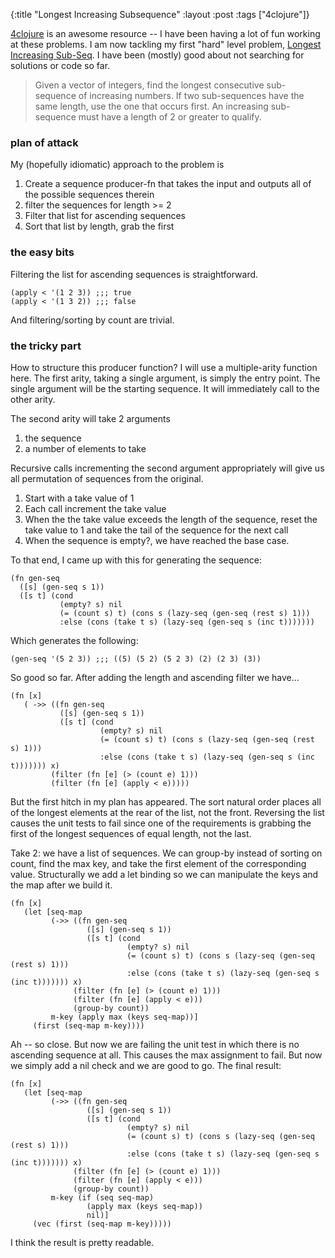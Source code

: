 {:title "Longest Increasing Subsequence"
 :layout :post
 :tags  ["4clojure"]}

[4clojure](http://www.4clojure.com) is an awesome resource -- I have been having a lot of fun working at these problems.  I am now tackling my first "hard" level problem,
[Longest Increasing Sub-Seq](http://www.4clojure.com/problem/53).  I have been (mostly) good about not searching for solutions or code so far.

>Given a vector of integers, find the longest consecutive sub-sequence of increasing numbers. If two sub-sequences have the same length, use the one that occurs first. An increasing sub-sequence must have a length of 2 or greater to qualify.

### plan of attack
My (hopefully idiomatic) approach to the problem is

1. Create a sequence producer-fn that takes the input and outputs all of the possible sequences therein
1. filter the sequences for length >= 2
1. Filter that list for ascending sequences
1. Sort that list by length, grab the first


### the easy bits
Filtering the list for ascending sequences is straightforward.
```
(apply < '(1 2 3)) ;;; true
(apply < '(1 3 2)) ;;; false
```
And filtering/sorting by count are trivial.

### the tricky part
How to structure this producer function?  I will use a multiple-arity function here.  The first arity, taking a single argument, is simply the entry point.
The single argument will be the starting sequence.  It will immediately call to the other arity.

The second arity will take 2 arguments
1. the sequence
1. a number of elements to take

Recursive calls incrementing the second argument appropriately will give us all permutation of sequences from the original.
1. Start with a take value of 1
1. Each call increment the take value
1. When the the take value exceeds the length of the sequence, reset the take value to 1 and take the tail of the sequence for the next call
1. When the sequence is empty?, we have reached the base case.

To that end, I came up with this for generating the sequence:
```
(fn gen-seq
  ([s] (gen-seq s 1))
  ([s t] (cond
           (empty? s) nil
           (= (count s) t) (cons s (lazy-seq (gen-seq (rest s) 1)))
           :else (cons (take t s) (lazy-seq (gen-seq s (inc t)))))))
```
Which generates the following:
```
(gen-seq '(5 2 3)) ;;; ((5) (5 2) (5 2 3) (2) (2 3) (3))
```

So good so far.  After adding the length and ascending filter we have...
```
(fn [x]
   ( ->> ((fn gen-seq
           ([s] (gen-seq s 1))
           ([s t] (cond
                    (empty? s) nil
                    (= (count s) t) (cons s (lazy-seq (gen-seq (rest s) 1)))
                    :else (cons (take t s) (lazy-seq (gen-seq s (inc t))))))) x)
         (filter (fn [e] (> (count e) 1)))
         (filter (fn [e] (apply < e)))))
```

But the first hitch in my plan has appeared.  The sort natural order places all of the
longest elements at the rear of the list, not the front.  Reversing the list causes the unit tests to fail since one of the requirements is grabbing the
first of the longest sequences of equal length, not the last.

Take 2:  we have a list of sequences.  We can group-by instead of sorting on count, find the max key, and take the first element of the corresponding value.
Structurally we add a let binding so we can manipulate the keys and the map after we build it.

```
(fn [x]
   (let [seq-map
         (->> ((fn gen-seq
                 ([s] (gen-seq s 1))
                 ([s t] (cond
                          (empty? s) nil
                          (= (count s) t) (cons s (lazy-seq (gen-seq (rest s) 1)))
                          :else (cons (take t s) (lazy-seq (gen-seq s (inc t))))))) x)
              (filter (fn [e] (> (count e) 1)))
              (filter (fn [e] (apply < e)))
              (group-by count))
         m-key (apply max (keys seq-map))]
     (first (seq-map m-key))))
```

Ah -- so close.  But now we are failing the unit test in which there is no ascending sequence at all.  This causes the max assignment to fail.
But now we simply add a nil check and we are good to go.  The final result:

```
(fn [x]
   (let [seq-map
         (->> ((fn gen-seq
                 ([s] (gen-seq s 1))
                 ([s t] (cond
                          (empty? s) nil
                          (= (count s) t) (cons s (lazy-seq (gen-seq (rest s) 1)))
                          :else (cons (take t s) (lazy-seq (gen-seq s (inc t))))))) x)
              (filter (fn [e] (> (count e) 1)))
              (filter (fn [e] (apply < e)))
              (group-by count))
         m-key (if (seq seq-map)
                 (apply max (keys seq-map))
                 nil)]
     (vec (first (seq-map m-key)))))
```
I think the result is pretty readable.



